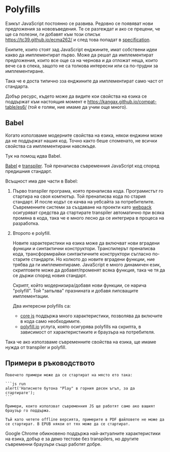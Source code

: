 
# Polyfills

Езикът JavaScript постоянно се развива. Редовно се появяват нови предложения за нововъведения. Те се разгеждат и ако се прецени, че ще са полезни, ги добавят към този списък <https://tc39.github.io/ecma262/> и след това попадат в [specification](http://www.ecma-international.org/publications/standards/Ecma-262.htm).

Екипите, които стоят зад JavaScript енджините, имат собствени идеи какво да имплементират първо. Може да решат да имплементират предложения, които все още са на чернова и да отложат неща, които вече са в спека, защото не са толкова интересни или са по-трудни за имплементиране. 

Така че е доста типично зза енджините да имплементират само част от стандарта. 

Добър ресурс, където може да видите кои свойства на езика се поддържат към настоящия момент е  <https://kangax.github.io/compat-table/es6/> (той е голям, ние имаме да учим още много).

## Babel

Когато използваме модерните свойства на езика, някои енджини може да не поддържат нашия код. Точно както беше споменато, не всички свойства са имплементирани навсякъде. 

Тук на помощ идва Babel.

[Babel](https://babeljs.io) е [transpiler](https://en.wikipedia.org/wiki/Source-to-source_compiler). Той пренаписва съвременния JavaScript код според предишния стандарт.

Всъщност има две части в Babel:

1. Първо transpiler програма, която пренаписва кода. Програмистът го стартира на своя компютър. Той пренаписва кода по стария стандарт. И после кодът се качва на уебсайта за потребителите. Съвременните системи за създаване на проекти като [webpack](http://webpack.github.io/) осигуряват средства да стартирате transpiler автоматично при всяка промяна в кода, така че е много лесно да се интегрира в процеса на разработка.

2. Второто е polyfill.

    Новите характеристики на езика може да включват нови вградени функции и синтактични конструктори. 
    Транспилерът пренаписва кода, трансформирайки синтактичните конструктори съгласно по-старите стандарти. Но колкото до новите вградени функции, ние трябва да ги имплементираме. JavaScript е много динамичен език, скриптовете може да добавят/променят всяка функция, така че тя да се държи според новия стандарт. 

    Скрипт, който модернизира/добавя нови функции, се нарича "polyfill". Той "запълва" празнината и добавя липсващите имплементации.

    Два интересни polyfills са:
    - [core js](https://github.com/zloirock/core-js) поддържа много характеристики, позволява да включите в кода само необходимите.
    - [polyfill.io](http://polyfill.io) услуга, която осигурява polyfills на скрипта, в зависимост от характеристиките и браузъра на потребителя.

Така че ако използваме съвременните свойства на езика, ще имаме нужда от transpiler и polyfill.

## Примери в ръководството


````online
Повечето примери може да се стартират на място ето така:

```js run
alert('Натиснете бутона "Play" в горния десен ъгъл, за да стартирате');
```

Примери, които използват съвременния JS ще работят само ако вашият браузър го поддържа.
````

```offline
Тъй като четете offline версията, примерите в PDF файловете не може да се стартират. В EPUB някои от тях може да се стартират.
```

Google Chrome обикновено поддържа най-актуалните характеристики на езика, добър е за демо тестове без transpilers, но другите съвременни браузъри също работят добре.
